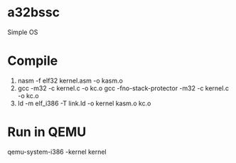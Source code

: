 # a32bssc
Simple OS

# Compile 
1. nasm -f elf32 kernel.asm -o kasm.o
2. gcc -m32 -c kernel.c -o kc.o
   gcc -fno-stack-protector -m32 -c kernel.c -o kc.o
3. ld -m elf_i386 -T link.ld -o kernel kasm.o kc.o

# Run in QEMU
qemu-system-i386 -kernel kernel

